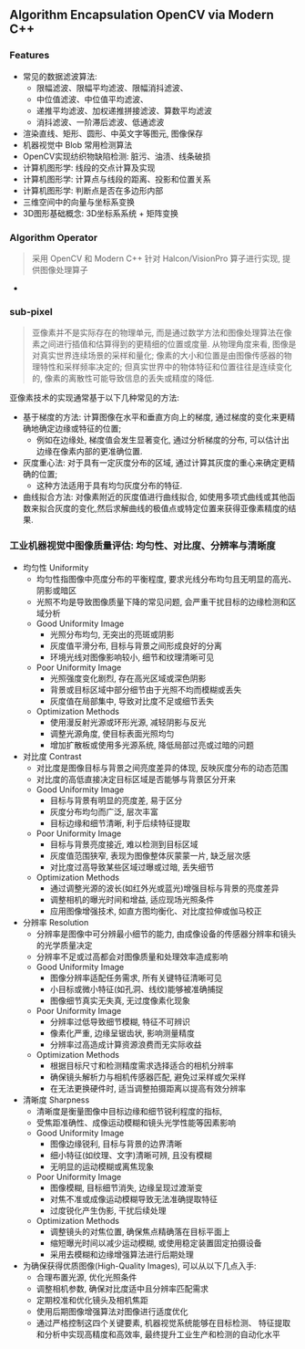 ## Algorithm Encapsulation OpenCV via Modern C++

### Features
- 常见的数据滤波算法: 
    - 限幅滤波、限幅平均滤波、限幅消抖滤波、
    - 中位值滤波、中位值平均滤波、
    - 递推平均滤波、加权递推拼接滤波、算数平均滤波
    - 消抖滤波、一阶滞后滤波、低通滤波
- 渲染直线、矩形、圆形、中英文字等图元, 图像保存
- 机器视觉中 Blob 常用检测算法
- OpenCV实现纺织物缺陷检测: 脏污、油渍、线条破损
- 计算机图形学: 线段的交点计算及实现
- 计算机图形学: 计算点与线段的距离、投影和位置关系
- 计算机图形学: 判断点是否在多边形内部
- 三维空间中的向量与坐标系变换
- 3D图形基础概念: 3D坐标系系统 + 矩阵变换

### Algorithm Operator
> 采用 OpenCV 和 Modern C++ 针对 Halcon/VisionPro 算子进行实现, 提供图像处理算子 
- 

### sub-pixel 
> 亚像素并不是实际存在的物理单元, 而是通过数学方法和图像处理算法在像素之间进行插值和估算得到的更精细的位置或度量. 从物理角度来看, 图像是对真实世界连续场景的采样和量化; 像素的大小和位置是由图像传感器的物理特性和采样频率决定的; 但真实世界中的物体特征和位置往往是连续变化的, 像素的离散性可能导致信息的丢失或精度的降低.

亚像素技术的实现通常基于以下几种常见的方法:
- 基于梯度的方法: 计算图像在水平和垂直方向上的梯度, 通过梯度的变化来更精确地确定边缘或特征的位置;
    - 例如在边缘处, 梯度值会发生显著变化, 通过分析梯度的分布, 可以估计出边缘在像素内部的更准确位置.
- 灰度重心法: 对于具有一定灰度分布的区域, 通过计算其灰度的重心来确定更精确的位置;
    - 这种方法适用于具有均匀灰度分布的特征.
- 曲线拟合方法: 对像素附近的灰度值进行曲线拟合, 如使用多项式曲线或其他函数来拟合灰度的变化,然后求解曲线的极值点或特定位置来获得亚像素精度的结果.

### 工业机器视觉中图像质量评估: 均匀性、对比度、分辨率与清晰度
- 均匀性 Uniformity
    - 均匀性指图像中亮度分布的平衡程度, 要求光线分布均匀且无明显的高光、阴影或暗区
    - 光照不均是导致图像质量下降的常见问题, 会严重干扰目标的边缘检测和区域分析
    - Good Uniformity Image
        - 光照分布均匀, 无突出的亮斑或阴影
        - 灰度值平滑分布, 目标与背景之间形成良好的分离
        - 环境光线对图像影响较小, 细节和纹理清晰可见
    - Poor Uniformity Image
        - 光照强度变化剧烈, 存在高光区域或深色阴影
        - 背景或目标区域中部分细节由于光照不均而模糊或丢失
        - 灰度值在局部集中, 导致对比度不足或细节丢失
    - Optimization Methods
        - 使用漫反射光源或环形光源, 减轻阴影与反光
        - 调整光源角度, 使目标表面光照均匀
        - 增加扩散板或使用多光源系统, 降低局部过亮或过暗的问题
- 对比度 Contrast
    - 对比度是图像目标与背景之间亮度差异的体现, 反映灰度分布的动态范围
    - 对比度的高低直接决定目标区域是否能够与背景区分开来
    - Good Uniformity Image
        - 目标与背景有明显的亮度差, 易于区分
        - 灰度分布均匀而广泛, 层次丰富
        - 目标边缘和细节清晰, 利于后续特征提取
    - Poor Uniformity Image
        - 目标与背景亮度接近, 难以检测到目标区域
        - 灰度值范围狭窄, 表现为图像整体灰蒙蒙一片, 缺乏层次感
        - 对比度过高导致某些区域过曝或过暗, 丢失细节
    - Optimization Methods
        - 通过调整光源的波长(如红外光或蓝光)增强目标与背景的亮度差异
        - 调整相机的曝光时间和增益, 适应现场光照条件
        - 应用图像增强技术, 如直方图均衡化、对比度拉伸或伽马校正
- 分辨率 Resolution
    - 分辨率是图像中可分辨最小细节的能力, 由成像设备的传感器分辨率和镜头的光学质量决定
    - 分辨率不足或过高都会对图像质量和处理效率造成影响
    - Good Uniformity Image
        - 图像分辨率适配任务需求, 所有关键特征清晰可见
        - 小目标或微小特征(如孔洞、线纹)能够被准确捕捉
        - 图像细节真实无失真, 无过度像素化现象
    - Poor Uniformity Image
        - 分辨率过低导致细节模糊, 特征不可辨识
        - 像素化严重, 边缘呈锯齿状, 影响测量精度
        - 分辨率过高造成计算资源浪费而无实际收益
    - Optimization Methods
        - 根据目标尺寸和检测精度需求选择适合的相机分辨率
        - 确保镜头解析力与相机传感器匹配, 避免过采样或欠采样
        - 在无法更换硬件时, 适当调整拍摄距离以提高有效分辨率
- 清晰度 Sharpness
    - 清晰度是衡量图像中目标边缘和细节锐利程度的指标, 
    - 受焦距准确性、成像运动模糊和镜头光学性能等因素影响
    - Good Uniformity Image
        - 图像边缘锐利, 目标与背景的边界清晰
        - 细小特征(如纹理、文字)清晰可辨, 且没有模糊
        - 无明显的运动模糊或离焦现象
    - Poor Uniformity Image
        - 图像模糊, 目标细节消失, 边缘呈现过渡渐变
        - 对焦不准或成像运动模糊导致无法准确提取特征
        - 过度锐化产生伪影, 干扰后续处理
    - Optimization Methods
        - 调整镜头的对焦位置, 确保焦点精确落在目标平面上
        - 缩短曝光时间以减少运动模糊, 或使用稳定装置固定拍摄设备
        - 采用去模糊和边缘增强算法进行后期处理
- 为确保获得优质图像(High-Quality Images), 可以从以下几点入手:
    - 合理布置光源, 优化光照条件
    - 调整相机参数, 确保对比度适中且分辨率匹配需求
    - 定期校准和优化镜头及相机焦距
    - 使用后期图像增强算法对图像进行适度优化
    - 通过严格控制这四个关键要素, 机器视觉系统能够在目标检测、
    特征提取和分析中实现高精度和高效率, 最终提升工业生产和检测的自动化水平
